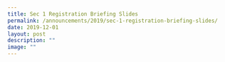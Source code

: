 ```yaml
---
title: Sec 1 Registration Briefing Slides
permalink: /announcements/2019/sec-1-registration-briefing-slides/
date: 2019-12-01
layout: post
description: ""
image: ""
---
```

